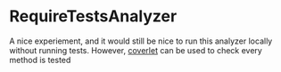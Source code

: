 # RequireTestsAnalyzer

A nice experiement, and it would still be nice to run this analyzer locally without running tests. However, [coverlet](https://github.com/tonerdo/coverlet) can be used to check every method is tested
